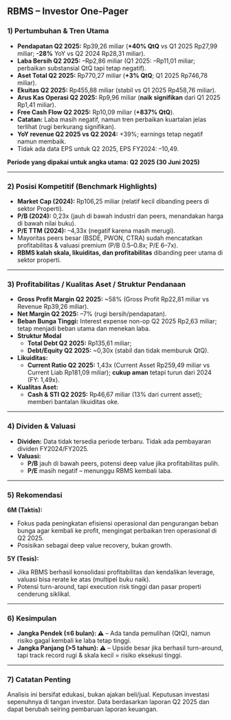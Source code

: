 ## RBMS – Investor One-Pager

### 1) Pertumbuhan & Tren Utama
- **Pendapatan Q2 2025:** Rp39,26 miliar (**+40% QtQ** vs Q1 2025 Rp27,99 miliar; **-28%** YoY vs Q2 2024 Rp28,31 miliar).
- **Laba Bersih Q2 2025:** –Rp2,86 miliar (Q1 2025: –Rp11,01 miliar; perbaikan substansial QtQ tapi tetap negatif).
- **Aset Total Q2 2025:** Rp770,27 miliar (**+3% QtQ**; Q1 2025 Rp746,78 miliar).
- **Ekuitas Q2 2025:** Rp455,88 miliar (stabil vs Q1 2025 Rp458,76 miliar).
- **Arus Kas Operasi Q2 2025:** Rp9,96 miliar (**naik signifikan** dari Q1 2025 Rp1,41 miliar).
- **Free Cash Flow Q2 2025:** Rp10,09 miliar (**+837% QtQ**).
- **Catatan:** Laba masih negatif, namun tren perbaikan kuartalan jelas terlihat (rugi berkurang signifikan).
- **YoY revenue Q2 2025 vs Q2 2024:** +39%; earnings tetap negatif namun membaik.
- Tidak ada data EPS untuk Q2 2025, EPS FY2024: –10,49.

**Periode yang dipakai untuk angka utama: Q2 2025 (30 Juni 2025)**

---

### 2) Posisi Kompetitif (Benchmark Highlights)
- **Market Cap (2024):** Rp106,25 miliar (relatif kecil dibanding peers di sektor Properti).
- **P/B (2024):** 0,23x (jauh di bawah industri dan peers, menandakan harga di bawah nilai buku).
- **P/E TTM (2024):** –4,33x (negatif karena masih merugi).
- Mayoritas peers besar (BSDE, PWON, CTRA) sudah mencatatkan profitabilitas & valuasi premium (P/B 0.5–0.8x; P/E 6–7x).
- **RBMS kalah skala, likuiditas, dan profitabilitas** dibanding peer utama di sektor properti.

---

### 3) Profitabilitas / Kualitas Aset / Struktur Pendanaan
- **Gross Profit Margin Q2 2025:** ~58% (Gross Profit Rp22,81 miliar vs Revenue Rp39,26 miliar).
- **Net Margin Q2 2025:** –7% (rugi bersih/pendapatan).
- **Beban Bunga Tinggi:** Interest expense non-op Q2 2025 Rp2,63 miliar; tetap menjadi beban utama dan menekan laba.
- **Struktur Modal**  
  - **Total Debt Q2 2025:** Rp135,61 miliar;  
  - **Debt/Equity Q2 2025:** ~0,30x (stabil dan tidak memburuk QtQ).
- **Likuiditas:**  
  - **Current Ratio Q2 2025:** 1,43x (Current Asset Rp259,49 miliar vs Current Liab Rp181,09 miliar); **cukup aman** tetapi turun dari 2024 (FY: 1,49x).
- **Kualitas Aset:**  
  - **Cash & STI Q2 2025:** Rp46,67 miliar (13% dari current asset); memberi bantalan likuiditas oke.

---

### 4) Dividen & Valuasi
- **Dividen:** Data tidak tersedia periode terbaru. Tidak ada pembayaran dividen FY2024/FY2025.
- **Valuasi:**  
  - **P/B** jauh di bawah peers, potensi deep value jika profitabilitas pulih.  
  - **P/E** masih negatif – menunggu RBMS kembali laba.

---

### 5) Rekomendasi

**6M (Taktis):**  
- Fokus pada peningkatan efisiensi operasional dan pengurangan beban bunga agar kembali ke profit, mengingat perbaikan tren operasional di Q2 2025.
- Posisikan sebagai deep value recovery, bukan growth.

**5Y (Tesis):**  
- Jika RBMS berhasil konsolidasi profitabilitas dan kendalikan leverage, valuasi bisa rerate ke atas (multipel buku naik).
- Potensi turn-around, tapi execution risk tinggi dan pasar properti cenderung siklikal.

---

### 6) Kesimpulan

- **Jangka Pendek (≤6 bulan): ⚠️** – Ada tanda pemulihan (QtQ), namun risiko gagal kembali ke laba tetap tinggi.
- **Jangka Panjang (>5 tahun): ⚠️** – Upside besar jika berhasil turn-around, tapi track record rugi & skala kecil = risiko eksekusi tinggi.

---

### 7) Catatan Penting
Analisis ini bersifat edukasi, bukan ajakan beli/jual. Keputusan investasi sepenuhnya di tangan investor. Data berdasarkan laporan Q2 2025 dan dapat berubah seiring pembaruan laporan keuangan.